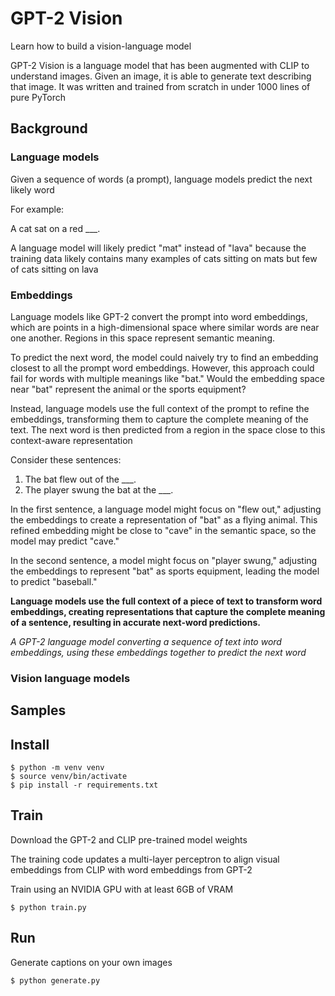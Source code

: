 # GPT-2 Vision

Learn how to build a vision-language model 

GPT-2 Vision is a language model that has been augmented with CLIP to understand images. Given an image, it is able to generate text describing that image. It was written and trained from scratch in under 1000 lines of pure PyTorch

## Background

### Language models

Given a sequence of words (a prompt), language models predict the next likely word

For example:

A cat sat on a red ___.

A language model will likely predict "mat" instead of "lava" because the training data likely contains many examples of cats sitting on mats but few of cats sitting on lava

### Embeddings

Language models like GPT-2 convert the prompt into word embeddings, which are points in a high-dimensional space where similar words are near one another. Regions in this space represent semantic meaning.

To predict the next word, the model could naively try to find an embedding closest to all the prompt word embeddings. However, this approach could fail for words with multiple meanings like "bat." Would the embedding space near "bat" represent the animal or the sports equipment?

Instead, language models use the full context of the prompt to refine the embeddings, transforming them to capture the complete meaning of the text. The next word is then predicted from a region in the space close to this context-aware representation

Consider these sentences:

1. The bat flew out of the ___.
2. The player swung the bat at the ___.

In the first sentence, a language model might focus on "flew out," adjusting the embeddings to create a representation of "bat" as a flying animal. This refined embedding might be close to "cave" in the semantic space, so the model may predict "cave."

In the second sentence, a model might focus on "player swung," adjusting the embeddings to represent "bat" as sports equipment, leading the model to predict "baseball."

**Language models use the full context of a piece of text to transform word embeddings, creating representations that capture the complete meaning of a sentence, resulting in accurate next-word predictions.**

*A GPT-2 language model converting a sequence of text into word embeddings, using these embeddings together to predict the next word*

### Vision language models

## Samples

## Install

```shell
$ python -m venv venv
$ source venv/bin/activate
$ pip install -r requirements.txt
```

## Train

Download the GPT-2 and CLIP pre-trained model weights

The training code updates a multi-layer perceptron to align visual embeddings from CLIP with word embeddings from GPT-2

Train using an NVIDIA GPU with at least 6GB of VRAM

```shell
$ python train.py
```

## Run

Generate captions on your own images
```shell
$ python generate.py
```
